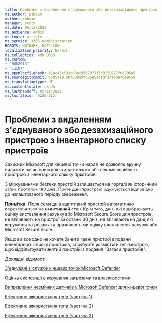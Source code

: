 ```yaml
---
title: Проблеми з видаленням з'єднуваного або дезахизаційного пристрою з інвентарного списку пристроїв
ms.author: pebaum
author: pebaum
manager: scotv
ms.date: 05/11/2020
ms.audience: Admin
ms.topic: article
ms.service: o365-administration
ROBOTS: NOINDEX, NOFOLLOW
localization_priority: Normal
ms.collection: Adm_O365
ms.custom:
- "9002913"
- "11187"
ms.openlocfilehash: 46ac46c583cd0ac956797737d8150277f0d79ba5
ms.sourcegitcommit: c685f197dbf83a9dfd85e9acfdf14a4daf0e9a5a
ms.translationtype: MT
ms.contentlocale: uk-UA
ms.lasthandoff: 05/11/2021
ms.locfileid: "52564613"
---
```

# <a name="issues-with-removing-an-offboarded-or-decommissioned-device-from-the-device-inventory"></a>Проблеми з видаленням з'єднуваного або дезахизаційного пристрою з інвентарного списку пристроїв

Захисник Microsoft для кінцевої точки наразі не дозволяє вручну видалити запис пристрою з адаптивного або декомпіляційного пристрою з інвентарного списку пристроїв.

З міркуваннями безпеки пристрій залишається на порталі як історичний запис протягом 180 днів. Проте дані пристрою одужуються відповідно до налаштованого періоду збереження.

**Примітка.** Після семи днів адаптивний пристрій автоматично переключиться на **неактивний** стан. Крім того, дані, які відображають оцінку виставлення рахунку або Microsoft Secure Score для пристроїв, не впливають на пристрої за останні 30 днів, не впливають на дані, які керування загрозами та вразливостями оцінку виставлення рахунку або Microsoft Secure Score.
 
Якщо ви все одно не хочете бачити певні пристрої в поданні інвентарного списку пристроїв, спробуйте розмістити тег пристрою, щоб відфільтрувати знятий пристрій із подання "Запаси пристроїв".

Докладні відомості:

[З'єднувачі зі служби кінцевих точок Microsoft Defender](/microsoft-365/security/defender-endpoint/offboard-machines.md)

[Оцінка експозиції в керування загрозами та вразливостями](/microsoft-365/security/defender-endpoint/tvm-exposure-score.md)

[Виправлення незмінних датчиків у Microsoft Defender для кінцевої точки](/microsoft-365/security/defender-endpoint/fix-unhealthy-sensors#inactive-devices.md)

[Ефективне використання тегів (частина 1)](https://techcommunity.microsoft.com/t5/microsoft-defender-for-endpoint/how-to-use-tagging-effectively-part-1/ba-p/1964058)

[Ефективне використання тегів (частина 2)](https://techcommunity.microsoft.com/t5/microsoft-defender-for-endpoint/how-to-use-tagging-effectively-part-2/ba-p/1962008)

[Ефективне використання тегів (частина 3)](https://techcommunity.microsoft.com/t5/microsoft-defender-for-endpoint/how-to-use-tagging-effectively-part-3/ba-p/1964073)





